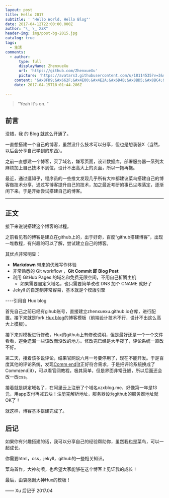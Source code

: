 ```yaml
---
layout: post
title: Hello 2017
subtitle: ' "Hello World, Hello Blog"'
date: 2017-04-12T22:00:00.000Z
author: "\_ \_ XZX"
header-img: img/post-bg-2015.jpg
catalog: true
tags:
  - 生活
comments:
  - author:
      type: full
      displayName: ZhenxueXu
      url: 'https://github.com/ZhenxueXu'
      picture: 'https://avatars3.githubusercontent.com/u/18114535?v=3&s=73'
    content: '&#x8FD9;&#x662F;&#x4E00;&#x4E2A;&#x6D4B;&#x8BD5;&#x8BC4;&#x8BBA;&#xFF01;'
    date: 2017-04-15T18:01:44.286Z

---
```


> “Yeah It's on. ”


## 前言

没错，我 的 Blog 就这么开通了。


一直想搭建一个自己的博客，虽然没什么技术可以分享，但也是想装装X（当然，以后会分享自己学到的东西）。


之前一直想建一个博客，买了域名，嫌写页面，设计数据库，部署服务器一系列太麻烦加上自己技术不到位，设计不出高大上的页面，所以一拖再拖。

最近，通过逛知乎，程序员的一些推文发现几乎所有大神都建议菜鸟搭建自己的博客做技术分享，通过写博客提升自己的技术，加之最近考研的事已尘埃落定，逐渐闲下来。于是开始尝试搭建自己的博客。


---

## 正文

接下来说说搭建这个博客的过程。  

之前看见有的博客是建立在github上的，出于好奇，百度“github搭建博客”，出现一堆教程，有兴趣的可以了解，尝试建立自己的博客。

其优点非常明显：

* **Markdown** 带来的优雅写作体验
* 非常熟悉的 Git workflow ，**Git Commit 即 Blog Post**
* 利用 GitHub Pages 的域名和免费无限空间，不用自己折腾主机
	* 如果需要自定义域名，也只需要简单改改 DNS 加个 CNAME 就好了 
* Jekyll 的自定制非常容易，基本就是个模版引擎

----引用自 Hux blog

首先自己之前已经有gihub账号，直接建立zhenxuexu.github.io仓库，进行配置。接下来就是fork [Hux blog](https://github.com/Huxpro/huxpro.github.io)的博客模板（前端设计技术不行，设计不出这么高大上模板）。

接下来对模板进行修改，Hux的github上有修改说明，但是最好还是一个一个文件看看，避免遗漏一些该改而没改的地方。修改完已经是大半夜了，评论系统一直改不好。

第二天，接着该多说评论，结果官网说六月一号要停用了，现在不能开发。于是百度其他的评论系统，发现[Comm end|it](https://commentit.io/)正好符合需求，于是把评论系统换成了Comm(end|it），可以看官网教程，极其简单，但是界面非常丑陋，所以后面还会改一改css。

接着就是绑定域名了，在阿里云上注册了个域名xzxblog.me，好像第一年是13元，用app支付再减五块！注册完解析地址，服务器设为github的服务器地址就OK了！

就这样，博客基本搭建完成了。


## 后记

如果你有兴趣搭建的话，我可以分享自己的经验帮助你，虽然我也是菜鸟，可以一起成长。

你需要html，css，jekyll，github的一些相关知识。

菜鸟首作，大神勿喷，也希望大家能够在这个博客上见证我的成长！

最后，由衷感谢大神Hux的模板！

—— Xu 后记于 2017.04



